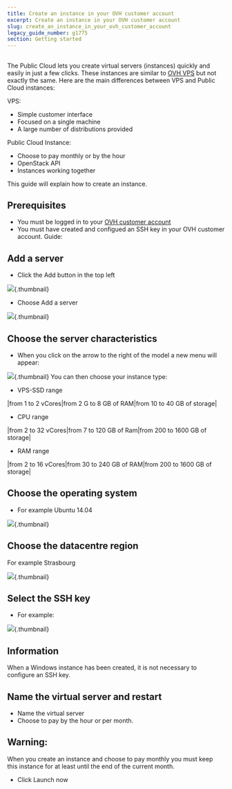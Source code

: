 ```yaml
---
title: Create an instance in your OVH customer account
excerpt: Create an instance in your OVH customer account
slug: create_an_instance_in_your_ovh_customer_account
legacy_guide_number: g1775
section: Getting started
---
```



## 
The Public Cloud lets you create virtual servers (instances) quickly and easily in just a few clicks. 
These instances are similar to [OVH VPS](http://www.ovh.co.uk/vps/) but not exactly the same. 
Here are the main differences between VPS and Public Cloud instances:

VPS:

- Simple customer interface
- Focused on a single machine
- A large number of distributions provided


Public Cloud Instance:

- Choose to pay monthly or by the hour
- OpenStack API
- Instances working together


This guide will explain how to create an instance.


## Prerequisites

- You must be logged in to your [OVH customer account](https://www.ovh.com/manager/cloud/)
- You must have created and configued an SSH key in your OVH customer account. Guide: []({legacy}1769)




## Add a server

- Click the Add button in the top left



![](images/img_2707.jpg){.thumbnail}

- Choose Add a server



![](images/img_2708.jpg){.thumbnail}


## Choose the server characteristics

- When you click on the arrow to the right of the model a new menu will appear:



![](images/img_2709.jpg){.thumbnail}
You can then choose your instance type:

- VPS-SSD range

|from 1 to 2 vCores|from 2 G to 8 GB of RAM|from 10 to 40 GB of storage|



- CPU range 

|from 2 to 32 vCores|from 7 to 120 GB of Ram|from 200 to 1600 GB of storage|



- RAM range 

|from 2 to 16 vCores|from 30 to 240 GB of RAM|from 200 to 1600 GB of storage|




## Choose the operating system

- For example Ubuntu 14.04



![](images/img_2710.jpg){.thumbnail}


## Choose the datacentre region
For example Strasbourg

![](images/img_2711.jpg){.thumbnail}


## Select the SSH key

- For example:



![](images/img_2712.jpg){.thumbnail}

## Information
When a Windows instance has been created, it is not necessary to configure an SSH key.


## Name the virtual server and restart

- Name the virtual server
- Choose to pay by the hour or per month.



## Warning:
When you create an instance and choose to pay monthly you must keep this instance for at least until the end of the current month.

- Click Launch now




## 
 

